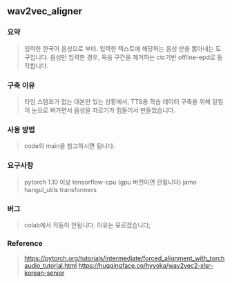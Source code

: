 ## **wav2vec_aligner**

### 요약
> 입력한 한국어 음성으로 부터. 입력한 텍스트에 해당하는 음성 만을 뽑아내는 도구입니다.
> 음성만 입력한 경우, 묵음 구간을 제거하는 ctc기반 offline-epd로 동작합니다.

### 구축 이유
> 타임 스탬프가 없는 대본만 있는 상황에서, TTS용 학습 데이터 구축을 위해 일일이 눈으로 봐가면서 음성을 자르기가 힘들어서 만들었습니다.

### 사용 방법
> code의 main을 참고하시면 됩니다.

### 요구사항
> pytorch 1.10 이상
> tensorflow-cpu (gpu 버전이면 안됩니다)
> jamo
> hangul_utils
> transformers

### 버그
> colab에서 작동이 안됩니다. 이유는 모르겠습니다;

### Reference
>  https://pytorch.org/tutorials/intermediate/forced_alignment_with_torchaudio_tutorial.html
>  https://huggingface.co/hyyoka/wav2vec2-xlsr-korean-senior
